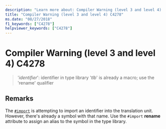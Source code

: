 ```yaml
---
description: "Learn more about: Compiler Warning (level 3 and level 4) C4278"
title: "Compiler Warning (level 3 and level 4) C4278"
ms.date: "08/27/2018"
f1_keywords: ["C4278"]
helpviewer_keywords: ["C4278"]
---
```

# Compiler Warning (level 3 and level 4) C4278

> '*identifier*': identifier in type library '*tlb*' is already a macro; use the 'rename' qualifier

## Remarks

The [`#import`](../../preprocessor/hash-import-directive-cpp.md) is attempting to import an identifier into the translation unit. However, there's already a symbol with that name. Use the `#import` **rename** attribute to assign an alias to the symbol in the type library.
